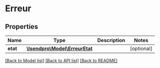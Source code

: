 # Erreur

## Properties
Name | Type | Description | Notes
------------ | ------------- | ------------- | -------------
**etat** | [**\Isendpro\Model\ErreurEtat**](ErreurEtat.md) |  | [optional] 

[[Back to Model list]](../README.md#documentation-for-models) [[Back to API list]](../README.md#documentation-for-api-endpoints) [[Back to README]](../README.md)



